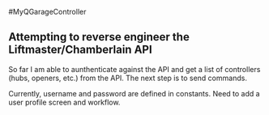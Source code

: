 #MyQGarageController

## Attempting to reverse engineer the Liftmaster/Chamberlain API

So far I am able to aunthenticate against the API and get a list of controllers (hubs, openers, etc.) from the API.
The next step is to send commands.

Currently, username and password are defined in constants.  Need to add a user profile screen and workflow.
